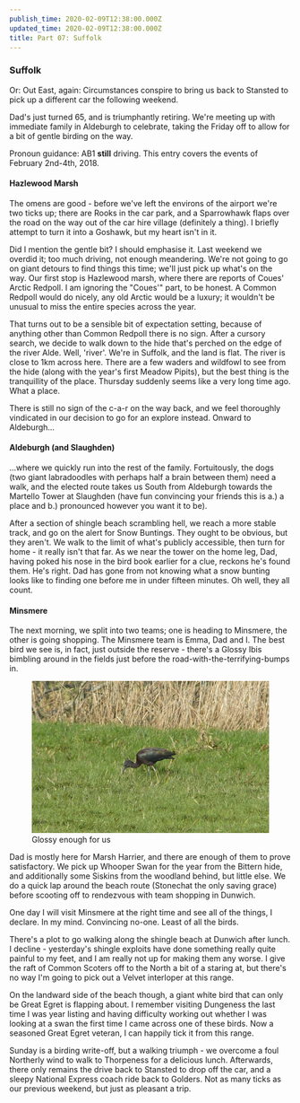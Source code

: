 ```yaml
---
publish_time: 2020-02-09T12:38:00.000Z
updated_time: 2020-02-09T12:38:00.000Z
title: Part 07: Suffolk
---
```


### Suffolk

Or: Out East, again: Circumstances conspire to bring us back to Stansted to 
pick up a different car the following weekend. 

Dad's just turned 65, and is triumphantly retiring. We're meeting up with 
immediate family in Aldeburgh to celebrate, taking the Friday off to allow 
for a bit of gentle birding on the way.

Pronoun guidance: AB1 __still__ driving. This entry covers the events of 
February 2nd-4th, 2018.

#### Hazlewood Marsh

The omens are good - before we've left the environs of the airport
we're two ticks up; there are Rooks in the car park, and a Sparrowhawk
flaps over the road on the way out of the car hire village (definitely
a thing). I briefly attempt to turn it into a Goshawk, but my heart
isn't in it.

Did I mention the gentle bit? I should emphasise it. Last weekend we
overdid it; too much driving, not enough meandering. We're not going
to go on giant detours to find things this time; we'll just pick up
what's on the way. Our first stop is Hazlewood marsh, where there are
reports of Coues' Arctic Redpoll. I am ignoring the "Coues'" part, to
be honest. A Common Redpoll would do nicely, any old Arctic would be a
luxury; it wouldn't be unusual to miss the entire species across the year.

That turns out to be a sensible bit of expectation setting, because of
anything other than Common Redpoll there is no sign. After a cursory
search, we decide to walk down to the hide that's perched on the edge
of the river Alde. Well, 'river'. We're in Suffolk, and the land is
flat. The river is close to 1km across here. There are a few waders
and wildfowl to see from the hide (along with the year's first Meadow
Pipits), but the best thing is the tranquillity of the place. Thursday 
suddenly seems like a very long time ago. What a place.

There is still no sign of the c-a-r on the way back, and we feel
thoroughly vindicated in our decision to go for an explore
instead. Onward to Aldeburgh...

#### Aldeburgh (and Slaughden)

...where we quickly run into the rest of the family. Fortuitously, the dogs 
(two giant labradoodles with perhaps half a brain between them) need a walk, 
and the elected route takes us South from Aldeburgh towards the Martello 
Tower at Slaughden (have fun convincing your friends this is a.) a place and 
b.) pronounced however you want it to be). 

After a section of shingle beach scrambling hell, we reach a more stable 
track, and go on the alert for Snow Buntings. They ought to be obvious, but 
they aren't. We walk to the limit of what's publicly accessible, then turn 
for home - it really isn't that far. As we near the tower on the home leg, 
Dad, having poked his nose in the bird book earlier for a clue, reckons he's
found them. He's right. Dad has gone from not knowing what a snow bunting 
looks like to finding one before me in under fifteen minutes. Oh well, they 
all count.

#### Minsmere

The next morning, we split into two teams; one is heading to Minsmere,
the other is going shopping. The Minsmere team is Emma, Dad and I. The
best bird we see is, in fact, just outside the reserve - there's a
Glossy Ibis bimbling around in the fields just before the
road-with-the-terrifying-bumps in.

<figure class="figure">
  <img
    src="07-glossy-ibis.png"
    class="figure-img img-fluid rounded"
    alt="Glossy enough for us"/>
  <figcaption class="figure-caption text-center">
    Glossy enough for us
  </figcaption>
</figure>

Dad is mostly here for Marsh Harrier, and there are enough of them to 
prove satisfactory. We pick up Whooper Swan for the year from the Bittern 
hide, and additionally some Siskins from the woodland behind, but little else.
We do a quick lap around the beach route (Stonechat the only saving grace) 
before scooting off to rendezvous with team shopping in Dunwich.

One day I will visit Minsmere at the right time and see all of the things, I 
declare. In my mind. Convincing no-one. Least of all the birds.

There's a plot to go walking along the shingle beach at Dunwich after
lunch. I decline - yesterday's shingle exploits have done something
really quite painful to my feet, and I am really not up for making them any
worse. I give the raft of Common Scoters off to the North a bit of a
staring at, but there's no way I'm going to pick out a Velvet
interloper at this range. 

On the landward side of the beach though, a giant white bird that can
only be Great Egret is flapping about. I remember visiting Dungeness
the last time I was year listing and having difficulty working out
whether I was looking at a swan the first time I came across one of
these birds. Now a seasoned Great Egret veteran, I can happily tick it
from this range.

Sunday is a birding write-off, but a walking triumph - we overcome a
foul Northerly wind to walk to Thorpeness for a delicious lunch. Afterwards, 
there only remains the drive back to Stansted to drop off the car, and a
sleepy National Express coach ride back to Golders. Not as many ticks
as our previous weekend, but just as pleasant a trip.